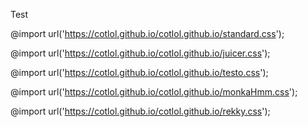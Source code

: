 Test

@import url('https://cotlol.github.io/cotlol.github.io/standard.css');

@import url('https://cotlol.github.io/cotlol.github.io/juicer.css');

@import url('https://cotlol.github.io/cotlol.github.io/testo.css');

@import url('https://cotlol.github.io/cotlol.github.io/monkaHmm.css');

@import url('https://cotlol.github.io/cotlol.github.io/rekky.css');
